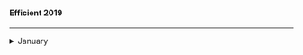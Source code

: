 #### Efficient 2019
---
<details><summary>January</summary>
  <ol>
    <li>Node package, create-symlink ~ like symbolic link</li>
    <li>Node package, debug ~ a debug tool for node, to use it DEBUG=* </li>
    <li>Edge(compiler) ~ https://github.com/tjanczuk/edge</li>
    <li>PHP - Noop </li>
    <li>PHP - Late static binding </li>
  </ol>
  <br />
  <b>TLDR</b>
  <br />
  <ol>
    <li>Docker - http://blog.adnansiddiqi.me/getting-started-with-docker/</li>
    <li>Zurb - https://github.com/zurb/foundation-emails</li>
  </ol>
</details>
